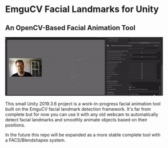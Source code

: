 # EmguCV Facial Landmarks for Unity
## An OpenCV-Based Facial Animation Tool

![header](images/semifi.gif)

This small Unity 2019.3.6 project is a work-in-progress facial animation tool built on the EmguCV facial landmark detection framework. It's far from complete but for now you can use it with any old webcam to automatically detect facial landmarks and smoothly animate objects based on their positions.

In the future this repo will be expanded as a more stable complete tool with a FACS/Blendshapes system.